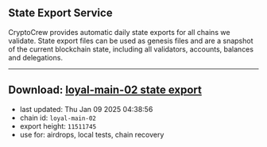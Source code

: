 ## State Export Service
CryptoCrew provides automatic daily state exports for all chains we validate. State export files can be used as genesis files and are a snapshot of the current blockchain state, including all validators, accounts, balances and delegations.

---
**Download: [loyal-main-02 state export](https://dl-eu2.ccvalidators.com/SERVICE/loyal/loyal-main-02_export_11511745.json)**
---

- last updated: Thu Jan 09 2025 04:38:56
- chain id: `loyal-main-02`
- export height: `11511745`
- use for: airdrops, local tests, chain recovery

